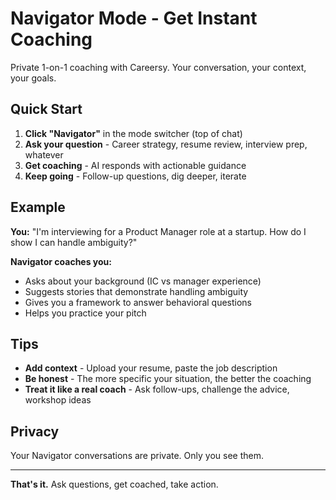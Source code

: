 # Navigator Mode - Get Instant Coaching

Private 1-on-1 coaching with Careersy. Your conversation, your context, your goals.

## Quick Start

1. **Click "Navigator"** in the mode switcher (top of chat)
2. **Ask your question** - Career strategy, resume review, interview prep, whatever
3. **Get coaching** - AI responds with actionable guidance
4. **Keep going** - Follow-up questions, dig deeper, iterate

## Example

**You:** "I'm interviewing for a Product Manager role at a startup. How do I show I can handle ambiguity?"

**Navigator coaches you:**
- Asks about your background (IC vs manager experience)
- Suggests stories that demonstrate handling ambiguity
- Gives you a framework to answer behavioral questions
- Helps you practice your pitch

## Tips

- **Add context** - Upload your resume, paste the job description
- **Be honest** - The more specific your situation, the better the coaching
- **Treat it like a real coach** - Ask follow-ups, challenge the advice, workshop ideas

## Privacy

Your Navigator conversations are private. Only you see them.

---

**That's it.** Ask questions, get coached, take action.
